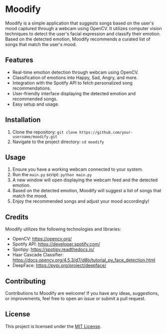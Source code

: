 # Moodify

Moodify is a simple application that suggests songs based on the user's mood captured through a webcam using OpenCV. It utilizes computer vision techniques to detect the user's facial expression and classify their emotion. Based on the detected emotion, Moodify recommends a curated list of songs that match the user's mood.

## Features

- Real-time emotion detection through webcam using OpenCV.
- Classification of emotions into Happy, Sad, Angry, and more.
- Integration with the Spotify API to fetch personalized song recommendations.
- User-friendly interface displaying the detected emotion and recommended songs.
- Easy setup and usage.

## Installation

1. Clone the repository: `git clone https://github.com/your-username/moodify.git`
2. Navigate to the project directory: `cd moodify`

## Usage

1. Ensure you have a working webcam connected to your system.
2. Run the `main.py` script: `python main.py`
3. A new window will open displaying the webcam feed and the detected emotion.
4. Based on the detected emotion, Moodify will suggest a list of songs that match the mood.
5. Enjoy the recommended songs and adjust your mood accordingly!

## Credits

Moodify utilizes the following technologies and libraries:

- OpenCV: https://opencv.org/
- Spotify API: https://developer.spotify.com/
- Spotipy: https://spotipy.readthedocs.io/
- Haar Cascade Classifier: https://docs.opencv.org/4.5.3/d7/d8b/tutorial_py_face_detection.html
- DeepFace: https://pypi.org/project/deepface/

## Contributing

Contributions to Moodify are welcome! If you have any ideas, suggestions, or improvements, feel free to open an issue or submit a pull request.

## License

This project is licensed under the [MIT License](https://opensource.org/licenses/MIT).

